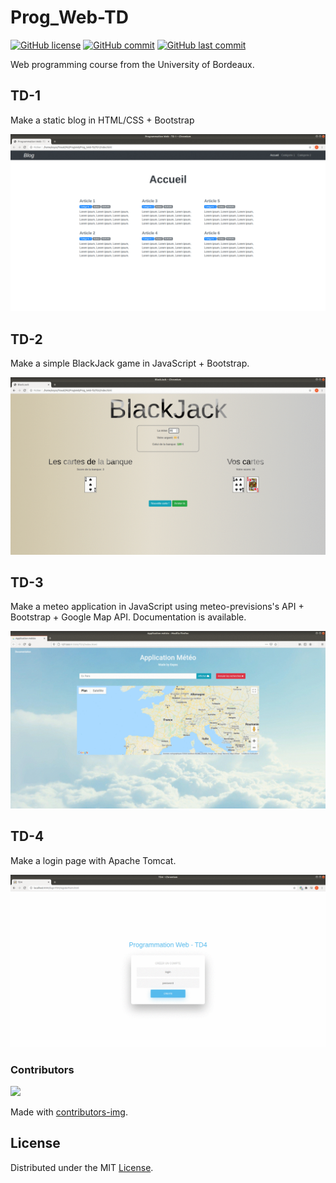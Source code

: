 # Prog_Web-TD
[![GitHub license](https://img.shields.io/github/license/wilfriedaugeard/Prog_Web-TD)](https://github.com/wilfriedaugeard/Prog_Web-TD/blob/master/LICENSE) [![GitHub commit](https://badgen.net/github/commits/wilfriedaugeard/Prog_Web-TD/)](https://github.com/wilfriedaugeard/Prog_Web-TD/commits) [![GitHub last commit](https://img.shields.io/github/last-commit/wilfriedaugeard/Prog_Web-TD)](https://github.com/wilfriedaugeard/Prog_Web-TD/commits)

Web programming course from the University of Bordeaux.

## TD-1
Make a static blog in HTML/CSS + Bootstrap

![td1](https://github.com/wilfriedaugeard/Prog_Web-TD/blob/master/assets/td1.gif)


## TD-2
Make a simple BlackJack game in JavaScript + Bootstrap.

![td2](https://github.com/wilfriedaugeard/Prog_Web-TD/blob/master/assets/td2.gif)

## TD-3
Make a meteo application in JavaScript using meteo-previsions's API + Bootstrap + Google Map API. Documentation is available.

![td3](https://github.com/wilfriedaugeard/Prog_Web-TD/blob/master/assets/td3.gif)

## TD-4

Make a login page with Apache Tomcat.

![td4](https://github.com/wilfriedaugeard/Prog_Web-TD/blob/master/assets/td4.gif)

### Contributors
<a href="https://github.com/wilfriedaugeard/Prog_Web-TD/graphs/contributors">
  <img src="https://contributors-img.firebaseapp.com/image?repo=wilfriedaugeard/Prog_Web-TD" />
</a>

Made with [contributors-img](https://contributors-img.firebaseapp.com).


## License

Distributed under the MIT [License](https://github.com/wilfriedaugeard/Prog_Web-TD/blob/master/LICENSE).
